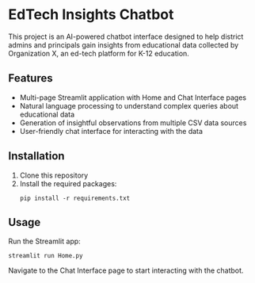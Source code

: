 # EdTech Insights Chatbot

This project is an AI-powered chatbot interface designed to help district admins and principals gain insights from educational data collected by Organization X, an ed-tech platform for K-12 education.

## Features

- Multi-page Streamlit application with Home and Chat Interface pages
- Natural language processing to understand complex queries about educational data
- Generation of insightful observations from multiple CSV data sources
- User-friendly chat interface for interacting with the data

## Installation

1. Clone this repository
2. Install the required packages:
   ```
   pip install -r requirements.txt
   ```

## Usage

Run the Streamlit app:

```
streamlit run Home.py
```

Navigate to the Chat Interface page to start interacting with the chatbot.
